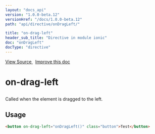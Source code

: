 ```yaml
---
layout: "docs_api"
version: "1.0.0-beta.12"
versionHref: "/docs/1.0.0-beta.12"
path: "api/directive/onDragLeft/"

title: "on-drag-left"
header_sub_title: "Directive in module ionic"
doc: "onDragLeft"
docType: "directive"
---
```


<div class="improve-docs">
  <a href='http://github.com/driftyco/ionic/tree/master/js/angular/directive/gesture.js#L140'>
    View Source
  </a>
  &nbsp;
  <a href='http://github.com/driftyco/ionic/edit/master/js/angular/directive/gesture.js#L140'>
    Improve this doc
  </a>
</div>




<h1 class="api-title">

  on-drag-left



</h1>





Called when the element is dragged to the left.








  
<h2 id="usage">Usage</h2>
  
```html
<button on-drag-left="onDragLeft()" class="button">Test</button>
```
  
  

  





